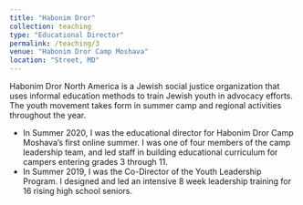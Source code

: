 ```yaml
---
title: "Habonim Dror"
collection: teaching
type: "Educational Director"
permalink: /teaching/3
venue: "Habonim Dror Camp Moshava"
location: "Street, MD"
---
```


Habonim Dror North America is a Jewish social justice organization that uses informal education methods to train Jewish youth in advocacy efforts. The youth movement takes form in summer camp and regional activities throughout the year.
- In Summer 2020, I was the educational director for Habonim Dror Camp Moshava’s first online summer. I was one of four members of the camp leadership team, and led staff in building educational curriculum for campers entering grades 3 through 11.
- In Summer 2019, I was the Co-Director of the Youth Leadership Program. I designed and led an intensive 8 week leadership training for 16 rising high school seniors.
